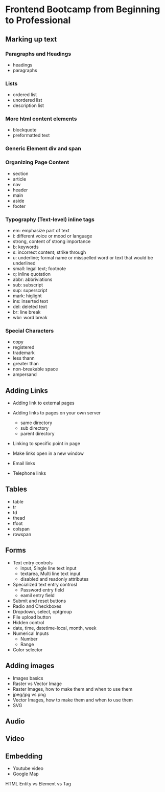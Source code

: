 # Frontend Bootcamp from Beginning to Professional

## Marking up text

### Paragraphs and Headings

- headings
- paragraphs

### Lists

- ordered list
- unordered list
- description list

### More html content elements

- blockquote
- preformatted text

### Generic Element div and span

### Organizing Page Content

- section
- article
- nav
- header
- main
- aside
- footer

### Typography (Text-level) inline tags

- em: emphasize part of text
- i: different voice or mood or language
- strong, content of strong importance
- b: keywords
- s: incorrect content; strike through
- u: underline; formal name or misspelled word or text that would be underlined
- small: legal text; footnote
- q: inline quotation
- abbr: abbriviations
- sub: subscript
- sup: superscript
- mark: higlight
- ins: inserted text
- del: deleted text
- br: line break
- wbr: word break

### Special Characters

- copy
- registered
- trademark
- less thann
- greater than
- non-breakable space
- ampersand

## Adding Links

- Adding link to external pages
- Adding links to pages on your own server

  - same directory
  - sub directory
  - parent directory

- Linking to specific point in page
- Make links open in a new window
- Email links
- Telephone links

## Tables

- table
- tr
- td
- thead
- tfoot
- colspan
- rowspan

## Forms

- Text entry controls
  - input, Single line text input
  - textarea, Multi line text input
  - disabled and readonly attributes
- Specialized text entry controsl
  - Password entry field
  - eamil entry field
- Submit and reset buttons
- Radio and Checkboxes
- Dropdown, select, optgroup
- File upload button
- Hidden control
- date, time, datetime-local, month, week
- Numerical Inputs
  - Number
  - Range
- Color selector

## Adding images

- Images basics
- Raster vs Vector Image
- Raster Images, how to make them and when to use them
- jpeg/jpg vs png
- Vector Images, how to make them and when to use them 
- SVG

## Audio

## Video

## Embedding

- Youtube video
- Google Map


HTML Entity vs Element vs Tag

